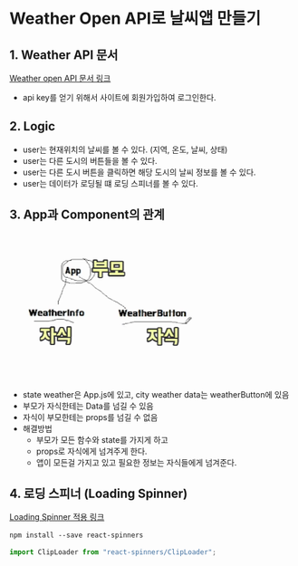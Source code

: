 # Weather Open API로 날씨앱 만들기

## 1. Weather API 문서
[Weather open API 문서 링크](https://openweathermap.org/api)
- api key를 얻기 위해서 사이트에 회원가입하여 로그인한다.


## 2. Logic
- user는 현재위치의 날씨를 볼 수 있다. (지역, 온도, 날씨, 상태)
- user는 다른 도시의 버튼들을 볼 수 있다.
- user는 다른 도시 버튼을 클릭하면 해당 도시의 날씨 정보를 볼 수 있다.
- user는 데이터가 로딩될 떄 로딩 스피너를 볼 수 있다.

## 3. App과 Component의 관계
![App and Component](./AppAndComponent.png)
- state weather은 App.js에 있고, city weather data는 weatherButton에 있음
- 부모가 자식한테는 Data를 넘길 수 있음
- 자식이 부모한테는 props를 넘길 수 없음
- 해결방법
    - 부모가 모든 함수와 state를 가지게 하고
    - props로 자식에게 넘겨주게 한다.
    - 앱이 모든걸 가지고 있고 필요한 정보는 자식들에게 넘겨준다.

## 4. 로딩 스피너 (Loading Spinner)
[Loading Spinner 적용 링크](https://www.npmjs.com/package/react-spinners)
``` shell script
npm install --save react-spinners
```
``` javascript
import ClipLoader from "react-spinners/ClipLoader";
```